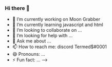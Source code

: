 ### Hi there 👋

- 🔭 I’m currently working on Moon Grabber
- 🌱 I’m currently learning javascript and html
- 👯 I’m looking to collaborate on ...
- 🤔 I’m looking for help with ...
- 💬 Ask me about ...
- 📫 How to reach me: discord Termed$#0001
- 😄 Pronouns: ...
- ⚡ Fun fact: ...
-->
